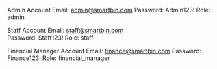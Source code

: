 Admin Account
Email: admin@smartbin.com
Password: Admin123!
Role: admin

Staff Account
Email: staff@smartbin.com  
Password: Staff123!
Role: staff

Financial Manager Account
Email: finance@smartbin.com
Password: Finance123!
Role: financial_manager